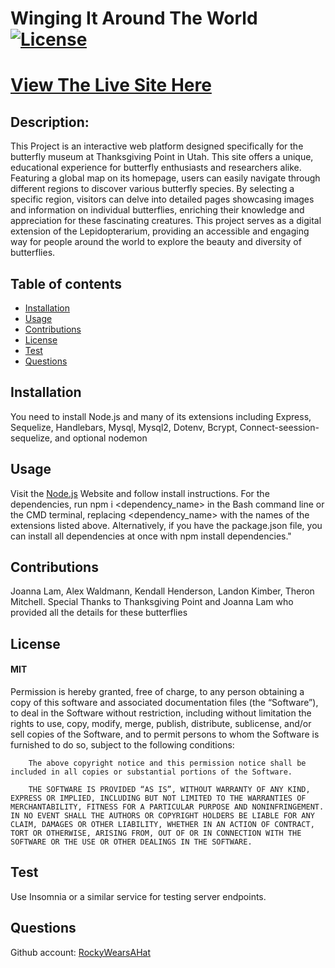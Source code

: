 # Winging It Around The World &nbsp;&nbsp;&nbsp;&nbsp;&nbsp;&nbsp;&nbsp;&nbsp;&nbsp;[![License](https://img.shields.io/badge/License-MIT-yellow.svg)](https://opensource.org/licenses/MIT)

# [View The Live Site Here](https://lepidopterarium-ac74b3d1a334.herokuapp.com/)

## Description: 
This Project is an interactive web platform designed specifically for the butterfly museum at Thanksgiving Point in Utah. This site offers a unique, educational experience for butterfly enthusiasts and researchers alike. Featuring a global map on its homepage, users can easily navigate through different regions to discover various butterfly species. By selecting a specific region, visitors can delve into detailed pages showcasing images and information on individual butterflies, enriching their knowledge and appreciation for these fascinating creatures. This project serves as a digital extension of the Lepidopterarium, providing an accessible and engaging way for people around the world to explore the beauty and diversity of butterflies.

 ## Table of contents
 * [Installation](#installation)
 * [Usage](#usage)
 * [Contributions](#contributions)
 * [License](#license)
 * [Test](#test)
 * [Questions](#questions)
## Installation
You need to install Node.js and many of its extensions including Express, Sequelize, Handlebars, Mysql, Mysql2, Dotenv, Bcrypt, Connect-seession-sequelize, and optional nodemon

## Usage
Visit the [Node.js](https://nodejs.org/en) Website and follow install instructions.  For the dependencies, run npm i <dependency_name> in the Bash command line or the CMD terminal, replacing <dependency_name> with the names of the extensions listed above. Alternatively, if you have the package.json file, you can install all dependencies at once with npm install dependencies."  

## Contributions
Joanna Lam,  Alex Waldmann, Kendall Henderson, Landon Kimber, Theron Mitchell.  Special Thanks to Thanksgiving Point and Joanna Lam who provided all the details for these butterflies

## License
#### MIT
Permission is hereby granted, free of charge, to any person obtaining a copy of this software and associated documentation files (the “Software”), to deal in the Software without restriction, including without limitation the rights to use, copy, modify, merge, publish, distribute, sublicense, and/or sell copies of the Software, and to permit persons to whom the Software is furnished to do so, subject to the following conditions:

        The above copyright notice and this permission notice shall be included in all copies or substantial portions of the Software.
        
        THE SOFTWARE IS PROVIDED “AS IS”, WITHOUT WARRANTY OF ANY KIND, EXPRESS OR IMPLIED, INCLUDING BUT NOT LIMITED TO THE WARRANTIES OF MERCHANTABILITY, FITNESS FOR A PARTICULAR PURPOSE AND NONINFRINGEMENT. IN NO EVENT SHALL THE AUTHORS OR COPYRIGHT HOLDERS BE LIABLE FOR ANY CLAIM, DAMAGES OR OTHER LIABILITY, WHETHER IN AN ACTION OF CONTRACT, TORT OR OTHERWISE, ARISING FROM, OUT OF OR IN CONNECTION WITH THE SOFTWARE OR THE USE OR OTHER DEALINGS IN THE SOFTWARE.

## Test
Use Insomnia or a similar service for testing server endpoints.

## Questions
Github account: [RockyWearsAHat](https://github.com/RockyWearsAHat)

